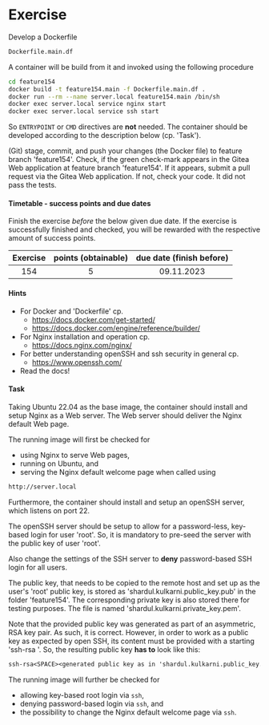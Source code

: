 # Exercise

Develop a Dockerfile

```sh
Dockerfile.main.df
```

A container will be build from it and invoked using the
following procedure

```sh
cd feature154
docker build -t feature154.main -f Dockerfile.main.df .
docker run --rm --name server.local feature154.main /bin/sh
docker exec server.local service nginx start
docker exec server.local service ssh start
```

So `ENTRYPOINT` or `CMD` directives are **not** needed.
The container should be developed according to the description below
(cp. 'Task').

(Git) stage, commit, and push your changes (the Docker file) to feature
branch 'feature154'. Check, if the green check-mark appears in the
Gitea Web application at feature branch 'feature154'. If it appears,
submit a pull request via the Gitea Web application. If not, check your code.
It did not pass the tests.

  
#### Timetable - success points and due dates

Finish the exercise *before* the below given due date. If the exercise is
successfully finished and checked, you will be rewarded with the respective
amount of success points.

|Exercise    |points (obtainable)                   |due date (finish before)|
|:--------:  |:--------:                            |:--------:              |
|154|5|09.11.2023|


#### Hints

- For Docker and 'Dockerfile' cp.
  - https://docs.docker.com/get-started/
  - https://docs.docker.com/engine/reference/builder/
- For Nginx installation and operation cp.
  - https://docs.nginx.com/nginx/
- For better understanding openSSH and ssh security in general cp.
  - https://www.openssh.com/
- Read the docs!

#### Task

Taking Ubuntu 22.04 as the base image, the container should install and setup
Nginx as a Web server. The Web server should deliver the Nginx default Web
page.

The running image will first be checked for

- using Nginx to serve Web pages,
- running on Ubuntu, and
- serving the Nginx default welcome page when called using

```sh
http://server.local
```

Furthermore, the container should install and setup an openSSH server, which
listens on port 22.

The openSSH server should be setup to allow for a password-less, key-based
login for user 'root'. So, it is mandatory to pre-seed the server with the
public key of user 'root'.

Also change the settings of the SSH server to **deny**
password-based SSH login for all users.

The public key, that needs to be copied to the remote host and set up as the
user's 'root' public key, is stored as 'shardul.kulkarni.public_key.pub' in the folder
'feature154'. The corresponding private key is also stored there
for testing purposes. The file is named 'shardul.kulkarni.private_key.pem'.

Note that the provided public key was generated as part of an asymmetric, RSA
key pair. As such, it is correct. However, in order to work as a public key
as expected by open SSH, its
content must be provided with a starting 'ssh-rsa '. So, the resulting
public key **has to** look like this:

```txt
ssh-rsa<SPACE><generated public key as in 'shardul.kulkarni.public_key.pub'>
```

The running image will further be checked for

- allowing key-based root login via `ssh`,
- denying password-based login via `ssh`, and
- the possibility to change the Nginx default welcome page via `ssh`.
